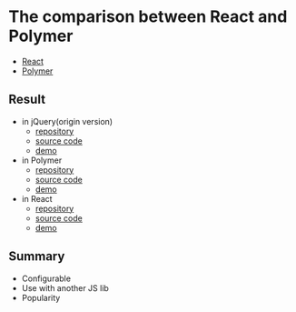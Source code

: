 The comparison between React and Polymer
======

- [React](https://facebook.github.io/react/)
- [Polymer](https://www.polymer-project.org/)

## Result

- in jQuery(origin version)
    - [repository](./origin)
    - [source code](./origin/da-selector.js)
    - [demo](https://pages.git.autodesk.com/suj/react-vs-polymer/react-vs-polymer/origin)
- in Polymer
    - [repository](./polymer)
    - [source code](./polymer/src/da-selector/index.html)
    - [demo](https://pages.git.autodesk.com/suj/react-vs-polymer/react-vs-polymer/polymer/build/es5-bundled)
- in React
    - [repository](./react)
    - [source code](./react/component/da-selector.js)
    - [demo](https://pages.git.autodesk.com/suj/react-vs-polymer/react-vs-polymer/react/build)

## Summary

- Configurable
- Use with another JS lib 
- Popularity

